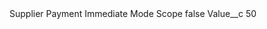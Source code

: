 <?xml version="1.0" encoding="UTF-8"?>
<CustomMetadata xmlns="http://soap.sforce.com/2006/04/metadata" xmlns:xsi="http://www.w3.org/2001/XMLSchema-instance" xmlns:xsd="http://www.w3.org/2001/XMLSchema">
    <label>Supplier Payment Immediate Mode Scope</label>
    <protected>false</protected>
    <values>
        <field>Value__c</field>
        <value xsi:type="xsd:string">50</value>
    </values>
</CustomMetadata>
